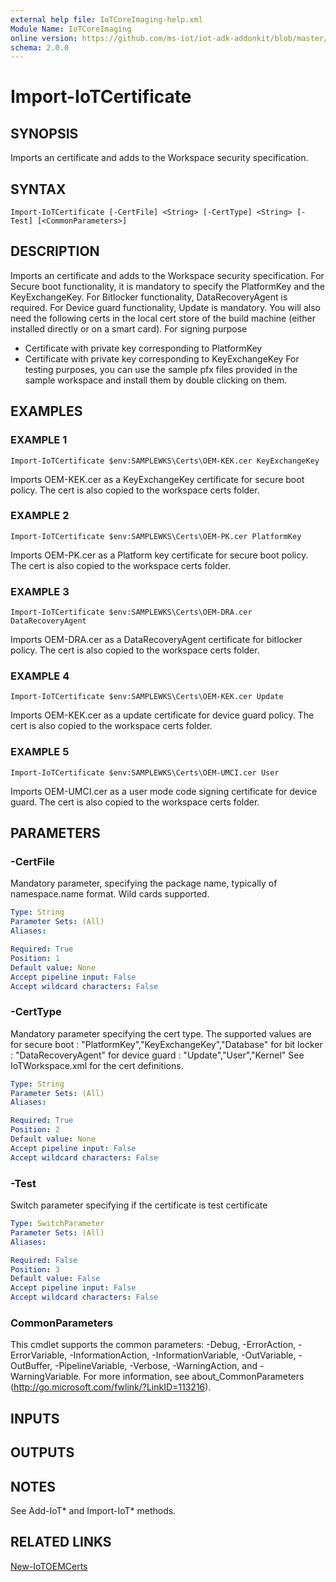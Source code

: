 ```yaml
---
external help file: IoTCoreImaging-help.xml
Module Name: IoTCoreImaging
online version: https://github.com/ms-iot/iot-adk-addonkit/blob/master/Tools/IoTCoreImaging/Docs/Import-IoTCertificate.md
schema: 2.0.0
---
```


# Import-IoTCertificate

## SYNOPSIS
Imports an certificate and adds to the Workspace security specification.

## SYNTAX

```
Import-IoTCertificate [-CertFile] <String> [-CertType] <String> [-Test] [<CommonParameters>]
```

## DESCRIPTION
Imports an certificate and adds to the Workspace security specification.
For Secure boot functionality, it is mandatory to specify the PlatformKey and the KeyExchangeKey.
For Bitlocker functionality, DataRecoveryAgent is required.
For Device guard functionality, Update is mandatory.
You will also need the following certs in the local cert store of the build machine (either installed directly or on a smart card).
For signing purpose
 - Certificate with private key corresponding to PlatformKey
 - Certificate with private key corresponding to KeyExchangeKey
 For testing purposes, you can use the sample pfx files provided in the sample workspace and install them by double clicking on them.

## EXAMPLES

### EXAMPLE 1
```
Import-IoTCertificate $env:SAMPLEWKS\Certs\OEM-KEK.cer KeyExchangeKey
```

Imports OEM-KEK.cer as a KeyExchangeKey certificate for secure boot policy.
The cert is also copied to the workspace certs folder.

### EXAMPLE 2
```
Import-IoTCertificate $env:SAMPLEWKS\Certs\OEM-PK.cer PlatformKey
```

Imports OEM-PK.cer as a Platform key certificate for secure boot policy.
The cert is also copied to the workspace certs folder.

### EXAMPLE 3
```
Import-IoTCertificate $env:SAMPLEWKS\Certs\OEM-DRA.cer DataRecoveryAgent
```

Imports OEM-DRA.cer as a DataRecoveryAgent certificate for bitlocker policy.
The cert is also copied to the workspace certs folder.

### EXAMPLE 4
```
Import-IoTCertificate $env:SAMPLEWKS\Certs\OEM-KEK.cer Update
```

Imports OEM-KEK.cer as a update certificate for device guard policy.
The cert is also copied to the workspace certs folder.

### EXAMPLE 5
```
Import-IoTCertificate $env:SAMPLEWKS\Certs\OEM-UMCI.cer User
```

Imports OEM-UMCI.cer as a user mode code signing certificate for device guard.
The cert is also copied to the workspace certs folder.

## PARAMETERS

### -CertFile
Mandatory parameter, specifying the package name, typically of namespace.name format.
Wild cards supported.

```yaml
Type: String
Parameter Sets: (All)
Aliases:

Required: True
Position: 1
Default value: None
Accept pipeline input: False
Accept wildcard characters: False
```

### -CertType
Mandatory parameter specifying the cert type.
The supported values are
for secure boot  : "PlatformKey","KeyExchangeKey","Database"
for bit locker   : "DataRecoveryAgent"
for device guard : "Update","User","Kernel"
See IoTWorkspace.xml for the cert definitions.

```yaml
Type: String
Parameter Sets: (All)
Aliases:

Required: True
Position: 2
Default value: None
Accept pipeline input: False
Accept wildcard characters: False
```

### -Test
Switch parameter specifying if the certificate is test certificate

```yaml
Type: SwitchParameter
Parameter Sets: (All)
Aliases:

Required: False
Position: 3
Default value: False
Accept pipeline input: False
Accept wildcard characters: False
```

### CommonParameters
This cmdlet supports the common parameters: -Debug, -ErrorAction, -ErrorVariable, -InformationAction, -InformationVariable, -OutVariable, -OutBuffer, -PipelineVariable, -Verbose, -WarningAction, and -WarningVariable.
For more information, see about_CommonParameters (http://go.microsoft.com/fwlink/?LinkID=113216).

## INPUTS

## OUTPUTS

## NOTES
See Add-IoT* and Import-IoT* methods.

## RELATED LINKS

[New-IoTOEMCerts](New-IoTOEMCerts.md)

